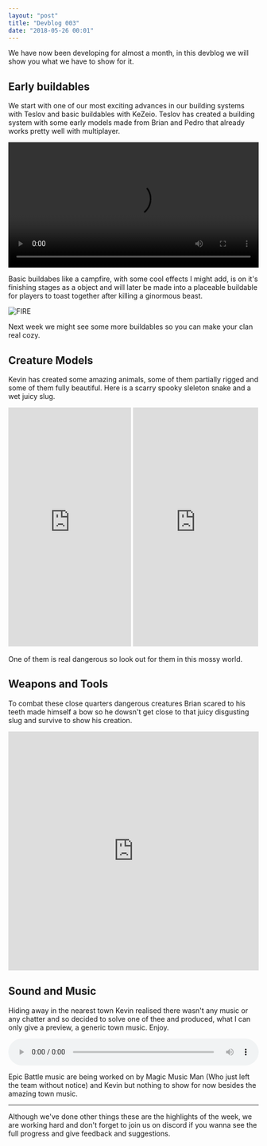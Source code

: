 ```yaml
---
layout: "post"
title: "Devblog 003"
date: "2018-05-26 00:01"
---
```


We have now been developing for almost a month, in this devblog we will show you what we have to show for it.
<!--more-->

## Early buildables

We start with one of our most exciting advances in our building systems with Teslov and basic buildables with KeZeio. Teslov has created a building system with some early models made from Brian and Pedro that already works pretty well with multiplayer.

<video src="https://cdn.discordapp.com/attachments/440383869049503746/447721674624991232/building2.mp4" width="100%" controls></video>

Basic buildabes like a campfire, with some cool effects I might add, is on it's finishing stages as a object and will later be made into a placeable buildable for players to toast together after killing a ginormous beast.

![FIRE](https://cdn.discordapp.com/attachments/444614217979658260/446370162145493006/Campfire.gif)

Next week we might see some more buildables so you can make your clan real cozy.

## Creature Models

Kevin has created some amazing animals, some of them partially rigged and some of them fully beautiful. Here is a scarry spooky sleleton snake and a wet juicy slug.

<iframe width="49%" height="480" src="https://sketchfab.com/models/84557dbdcb80472981b8c124aa530e2d/embed" frameborder="0" allow="autoplay; fullscreen; vr" mozallowfullscreen="true" webkitallowfullscreen="true"></iframe>
<iframe width="50%" height="480" src="https://sketchfab.com/models/8865416d889f4f32a818b39732db84fc/embed" frameborder="0" allow="autoplay; fullscreen; vr" mozallowfullscreen="true" webkitallowfullscreen="true"></iframe>

One of them is real dangerous so look out for them in this mossy world.

## Weapons and Tools

To combat these close quarters dangerous creatures Brian scared to his teeth made himself a bow so he dowsn't get close to that juicy disgusting slug and survive to show his creation.

<iframe width="100%" height="480" src="https://sketchfab.com/models/2d7dd4f554c440a5ace06f311fe0a696/embed" frameborder="0" allow="autoplay; fullscreen; vr" mozallowfullscreen="true" webkitallowfullscreen="true"></iframe>

## Sound and Music

Hiding away in the nearest town Kevin realised there wasn't any music or any chatter and so decided to solve one of thee and produced, what I can only give a preview, a generic town music. Enjoy.

<audio controls style="width:100%">
  <source src="../media/town_music.mp3" type="audio/mp3">
    Your browser does not support the audio element.
</audio>

Epic Battle music are being worked on by Magic Music Man (Who just left the team without notice) and Kevin but nothing to show for now besides the amazing town music.

---

Although we've done other things these are the highlights of the week, we are working hard and don't forget to join us on discord if you wanna see the full progress and give feedback and suggestions.
